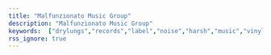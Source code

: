 ```yaml
---
title: "Malfunzionato Music Group"
description: "Malfunzionato Music Group"
keywords:  ["drylungs","records","label","noise","harsh","music","vinyl","vienna","666"]
rss_ignore: true
---
```


